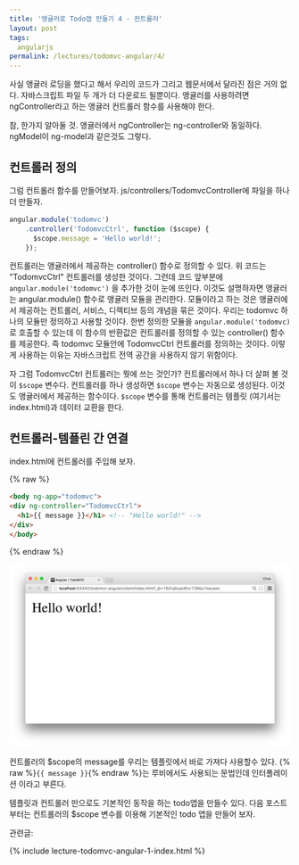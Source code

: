 ```yaml
---
title: '앵귤러로 Todo앱 만들기 4 - 컨트롤러'
layout: post
tags:
  angularjs
permalink: /lectures/todomvc-angular/4/
---
```


사실 앵귤러 로딩을 했다고 해서 우리의 코드가 그리고 웹문서에서 달라진 점은 거의 없다.
자바스크립트 파일 두 개가 더 다운로드 될뿐이다.
앵귤러를 사용하려면 ngController라고 하는 앵귤러 컨트롤러 함수를 사용해야 한다.

참, 한가지 알아둘 것.
앵귤러에서 ngController는 ng-controller와 동일하다.
ngModel이 ng-model과 같은것도 그렇다.


## 컨트롤러 정의

그럼 컨트롤러 함수를 만들어보자.
js/controllers/TodomvcController에 파일을 하나 더 만들자.

```javascript
angular.module('todomvc')
    .controller('TodomvcCtrl', function ($scope) {
      $scope.message = 'Hello world!';
    });
```

컨트롤러는 앵귤러에서 제공하는 controller() 함수로 정의할 수 있다.
위 코드는 "TodomvcCtrl" 컨트롤러를 생성한 것이다.
그런데 코드 앞부분에 `angular.module('todomvc')` 을 추가한 것이 눈에 뜨인다.
이것도 설명하자면 앵귤러는 angular.module() 함수로 앵귤러 모듈을 관리한다.
모듈이라고 하는 것은 앵귤러에서 제공하는 컨트롤러, 서비스, 디렉티브 등의 개념을 묶은 것이다.
우리는 todomvc 하나의 모듈만 정의하고 사용할 것이다.
한번 정의한 모듈을 `angular.module('todomvc)`로 호출할 수 있는데
이 함수의 반환값은 컨트롤러를 정의할 수 있는 controller() 함수를 제공한다.
즉 todomvc 모듈안에 TodomvcCtrl 컨트롤러를 정의하는 것이다.
이렇게 사용하는 이유는 자바스크립트 전역 공간을 사용하지 않기 위함이다.

자 그럼 TodomvcCtrl 컨트롤러는 뭣에 쓰는 것인가?
컨트롤러에서 하나 더 살펴 볼 것이 `$scope` 변수다.
컨트롤러를 하나 생성하면 `$scope` 변수는 자동으로 생성된다.
이것도 앵귤러에서 제공하는 함수이다.
`$scope` 변수를 통해 컨트롤러는 템플릿 (여기서는 index.html)과 데이터 교환을 한다.


## 컨트롤러-템플린 간 연결

index.html에 컨트롤러를 주입해 보자.

{% raw %}
```html
<body ng-app="todomvc">
<div ng-controller="TodomvcCtrl">
  <h1>{{ message }}</h1> <!-- "Hello world!" -->
</div>
</body>
```
{% endraw %}

![](/assets/imgs/2016/lecture-todomvc-angular-2-result3.png)

컨트롤러의 $scope의 message를 우리는 템플릿에서 바로 가져다 사용할수 있다.
{% raw %}`{{ message }}`{% endraw %}는 루비에서도 사용되는 문법인데 인터폴레이션 이라고 부른다.


템플릿과 컨트롤러 만으로도 기본적인 동작을 하는 todo앱을 만들수 있다.
다음 포스트부터는 컨트롤러의 $scope 변수를 이용해 기본적인 todo 앱을 만들어 보자.


관련글:

{% include lecture-todomvc-angular-1-index.html %}